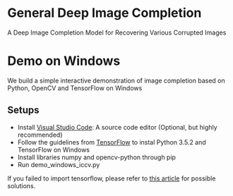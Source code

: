 # General Deep Image Completion
A Deep Image Completion Model for Recovering Various Corrupted Images

# Demo on Windows
We build a simple interactive demonstration of image completion based on Python, OpenCV and TensorFlow on Windows

## Setups
- Install [Visual Studio Code](https://code.visualstudio.com/): A source code editor (Optional, but highly recommended)
- Follow the guidelines from [TensorFlow](https://www.tensorflow.org/install/install_windows) to instal Python 3.5.2 and TensorFlow on Windows
- Install libraries numpy and opencv-python through pip
- Run demo_windows_iccv.py

If you failed to import tensorflow, please refer to [this article](https://github.com/tensorflow/tensorflow/issues/8385) for possible solutions.
